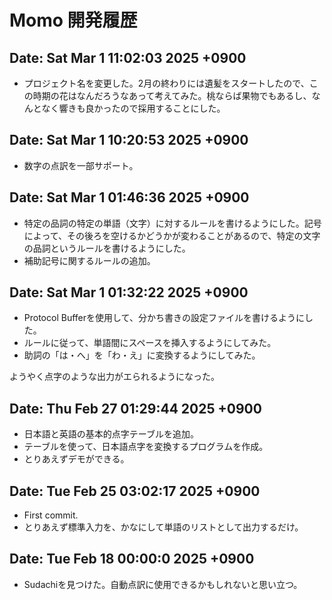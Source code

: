 # Momo 開発履歴

## Date:   Sat Mar 1 11:02:03 2025 +0900

* プロジェクト名を変更した。2月の終わりには遺髪をスタートしたので、この時期の花はなんだろうなあって考えてみた。桃ならば果物でもあるし、なんとなく響きも良かったので採用することにした。

## Date:   Sat Mar 1 10:20:53 2025 +0900

* 数字の点訳を一部サポート。

## Date:   Sat Mar 1 01:46:36 2025 +0900

* 特定の品詞の特定の単語（文字）に対するルールを書けるようにした。記号によって、その後ろを空けるかどうかが変わることがあるので、特定の文字の品詞というルールを書けるようにした。
* 補助記号に関するルールの追加。

## Date:   Sat Mar 1 01:32:22 2025 +0900

* Protocol Bufferを使用して、分かち書きの設定ファイルを書けるようにした。
* ルールに従って、単語間にスペースを挿入するようにしてみた。
* 助詞の「は・へ」を「わ・え」に変換するようにしてみた。

ようやく点字のような出力がエられるようになった。

## Date:   Thu Feb 27 01:29:44 2025 +0900

* 日本語と英語の基本的点字テーブルを追加。
* テーブルを使って、日本語点字を変換するプログラムを作成。
* とりあえずデモができる。

## Date:   Tue Feb 25 03:02:17 2025 +0900

* First commit.
* とりあえず標準入力を、かなにして単語のリストとして出力するだけ。

## Date:   Tue Feb 18 00:00:0 2025 +0900

* Sudachiを見つけた。自動点訳に使用できるかもしれないと思い立つ。
